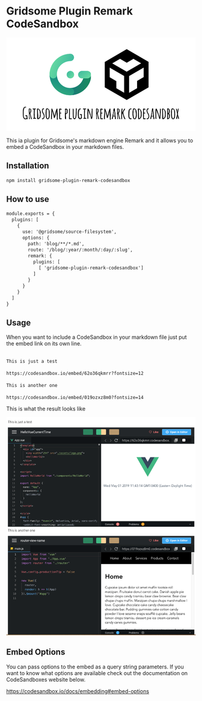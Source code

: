 # Gridsome Plugin Remark CodeSandbox

![Gridsome Plugin Remark CodeSandbox](https://github.com/danvega/gridsome-plugin-remark-codesandbox/blob/master/img/girdsome-plugin-remark-codesandbox.png)

This ia plugin for Gridsome's markdown engine Remark and it allows you to embed a CodeSandbox in your markdown files.

## Installation

```bash
npm install gridsome-plugin-remark-codesandbox
```

## How to use

```
module.exports = {
  plugins: [
    {
      use: '@gridsome/source-filesystem',
      options: {
        path: 'blog/**/*.md',
        route: '/blog/:year/:month/:day/:slug',
        remark: {
          plugins: [
            [ 'gridsome-plugin-remark-codesandbox']
          ]
        }
      }
    }
  ]
}
```

## Usage

When you want to include a CodeSandbox in your markdown file just put the embed link on its own line. 

```

This is just a test

https://codesandbox.io/embed/62o36qkmrr?fontsize=12

This is another one

https://codesandbox.io/embed/019ozxz8m0?fontsize=14
```

This is what the result looks like 

![Embed CodeSandbox in Markdown](https://github.com/danvega/gridsome-plugin-remark-codesandbox/blob/master/img/result.png)

## Embed Options

You can pass options to the embed as a query string parameters. If you want to know what options are available check out the documentation on CodeSandboxes website below.

https://codesandbox.io/docs/embedding#embed-options



